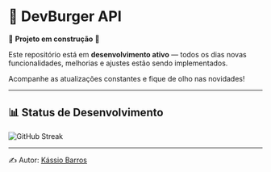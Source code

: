 # 🍔 DevBurger API

🚧 **Projeto em construção** 🚧  

Este repositório está em **desenvolvimento ativo** — todos os dias novas funcionalidades, melhorias e ajustes estão sendo implementados.  

Acompanhe as atualizações constantes e fique de olho nas novidades!  

---

## 📊 Status de Desenvolvimento

![GitHub Streak](https://streak-stats.demolab.com?user=devkassio&theme=tokyonight&hide_border=true)

---

✍️ Autor: [Kássio Barros](https://github.com/devkassio)
